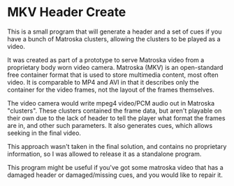 # MKV Header Create

This is a small program that will generate a header and a set of cues if you have a bunch of Matroska clusters, allowing the clusters to be played as a video.

It was created as part of a prototype to serve Matroska video from a proprietary body worn video camera. Matroska (MKV) is an open-standard free container format that is used to store multimedia content, most often video. It is comparable to MP4 and AVI in that it describes only the container for the video frames, not the layout of the frames themselves.

The video camera would write mpeg4 video/PCM audio out in Matroska "clusters". These clusters contained the frame data, but aren't playable on their own due to the lack of header to tell the player what format the frames are in, and other such parameters. It also generates cues, which allows seeking in the final video.

This approach wasn't taken in the final solution, and contains no proprietary information, so I was allowed to release it as a standalone program.

This program might be useful if you've got some matroska video that has a damaged header or damaged/missing cues, and you would like to repair it. 